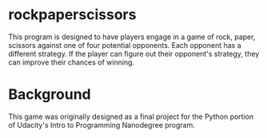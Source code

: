 # rockpaperscissors

This program is designed to have players engage in a game of rock, paper, scissors against one of four potential opponents. 
Each opponent has a different strategy. If the player can figure out their opponent's strategy, they can improve their chances 
of winning. 

# Background

This game was originally designed as a final project for the Python portion of Udacity's Intro to Programming 
Nanodegree program.
